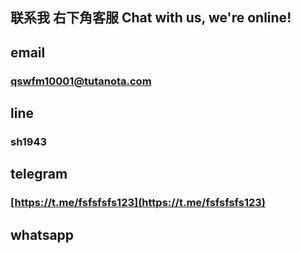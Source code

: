 ## 联系我 右下角客服  Chat with us, we're online!


<script src="//code.jivosite.com/widget/HRc5jxcFGw" async></script>


## email  

### qswfm10001@tutanota.com




## line

### sh1943




## telegram   


### [https://t.me/fsfsfsfs123](https://t.me/fsfsfsfs123) 





## whatsapp



